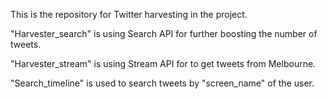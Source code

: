 This is the repository for Twitter harvesting in the project.

"Harvester_search" is using Search API for further boosting the number of tweets.

"Harvester_stream" is using Stream API for to get tweets from Melbourne.

"Search_timeline" is used to search tweets by "screen_name" of the user.
